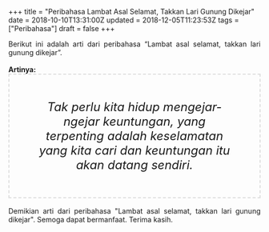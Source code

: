 +++
title = "Peribahasa Lambat Asal Selamat, Takkan Lari Gunung Dikejar"
date = 2018-10-10T13:31:00Z
updated = 2018-12-05T11:23:53Z
tags = ["Peribahasa"]
draft = false
+++

<div dir="ltr" style="text-align: left;" trbidi="on"><div style="text-align: justify;">Berikut ini adalah arti dari peribahasa “Lambat asal selamat, takkan lari gunung dikejar”.</div><br /><div style="text-align: justify;"><b>Artinya:</b></div><div style="border: 2px dashed #ddd; font-size: 24px; height: auto; margin: 0 auto; padding: 50px; text-align: center; width: auto;"><i>Tak perlu kita hidup mengejar-ngejar keuntungan, yang terpenting adalah keselamatan yang kita cari dan keuntungan itu akan datang sendiri.</i></div><div style="text-align: justify;"><br /></div><div style="text-align: justify;">Demikian arti dari peribahasa "Lambat asal selamat, takkan lari gunung dikejar". Semoga dapat bermanfaat. Terima kasih.</div></div>

